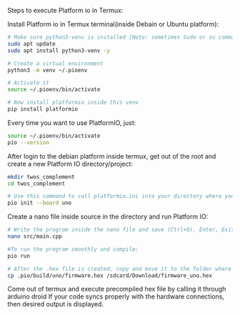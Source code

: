 Steps to execute Platform io in Termux:

Install Platform io in Termux terminal(inside Debain or Ubuntu platform):
```bash
# Make sure python3-venv is installed [Note: sometimes Sudo or su command doesn't work in debian so ignore su/sudo and execute rest of the command]
sudo apt update
sudo apt install python3-venv -y

# Create a virtual environment
python3 -m venv ~/.pioenv

# Activate it
source ~/.pioenv/bin/activate

# Now install platformio inside this venv
pip install platformio
```

Every time you want to use PlatformIO, just:
```bash
source ~/.pioenv/bin/activate
pio --version
```

After login to the debian platform inside termux, get out of the root and create a new Platform IO directory/project:
```bash
mkdir twos_complement
cd twos_complement

# Use this command to call platformio.ini into your directory where you write nano file
pio init --board uno
```

Create a nano file inside source in the directory and run Platform IO:
```bash
# Write the program inside the nano file and save (Ctrl+O), Enter, Exit from the nano file(Ctrl+X)
nano src/main.cpp

#To run the program smoothly and compile:
pio run

# After the .hex file is created, copy and move it to the folder where arduino droid can easily access your compiled file
cp .pio/build/uno/firmware.hex /sdcard/Download/firmware_uno.hex
```
Come out of termux and execute precompiled hex file by calling it through arduino droid
If your code syncs properly with the hardware connections, then desired output is displayed.

